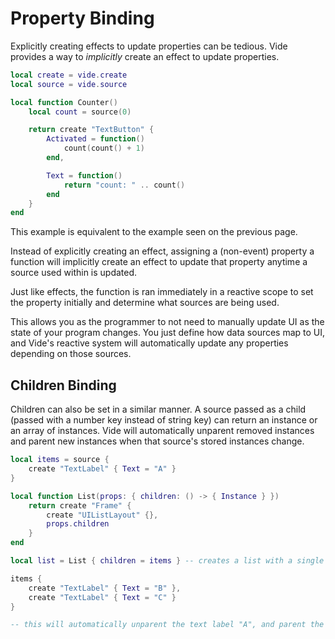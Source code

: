 # Property Binding

Explicitly creating effects to update properties can be tedious. Vide provides a
way to *implicitly* create an effect to update properties.

```lua
local create = vide.create
local source = vide.source

local function Counter()
    local count = source(0)

    return create "TextButton" {
        Activated = function()
            count(count() + 1)
        end,

        Text = function()
            return "count: " .. count()
        end
    }
end
```

This example is equivalent to the example seen on the previous page.

Instead of explicitly creating an effect, assigning a (non-event) property a
function will implicitly create an effect to update that property anytime a
source used within is updated.

Just like effects, the function is ran immediately in a reactive scope to set
the property initially and determine what sources are being used.

This allows you as the programmer to not need to manually update UI as the state
of your program changes. You just define how data sources map to UI, and Vide's
reactive system will automatically update any properties depending on those
sources.

## Children Binding

Children can also be set in a similar manner. A source passed as a child (passed
with a number key instead of string key) can return an instance or an array of
instances. Vide will automatically unparent removed instances and parent new
instances when that source's stored instances change.

```lua
local items = source {
    create "TextLabel" { Text = "A" }
}

local function List(props: { children: () -> { Instance } })
    return create "Frame" {
        create "UIListLayout" {},
        props.children
    }
end

local list = List { children = items } -- creates a list with a single text label "A"

items {
    create "TextLabel" { Text = "B" },
    create "TextLabel" { Text = "C" }
}

-- this will automatically unparent the text label "A", and parent the labels "B" and "C".
```
